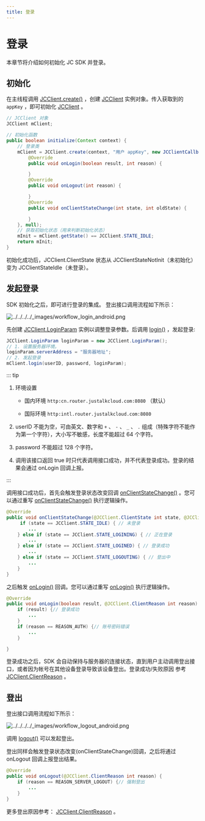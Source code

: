 ```yaml
---
title: 登录
---
```

# 登录

本章节将介绍如何初始化 JC SDK 并登录。

## 初始化

在主线程调用
[JCClient.create()](/portal/reference/V2.1/android/com/juphoon/cloud/JCClient.html#create-android.content.Context-java.lang.String-com.juphoon.cloud.JCClientCallback-com.juphoon.cloud.JCClient.CreateParam-)
，创建
[JCClient](/portal/reference/V2.1/android/com/juphoon/cloud/JCClient.html)
实例对象。传入获取到的 `appKey` ，即可初始化
[JCClient](/portal/reference/V2.1/android/com/juphoon/cloud/JCClient.html)
。

``````java
// JCClient 对象
JCClient mClient;

// 初始化函数
public boolean initialize(Context context) {
    // 登录类
    mClient = JCClient.create(context, "用户 appKey", new JCClientCallback() {
        @Override
        public void onLogin(boolean result, int reason) {

        }
        @Override
        public void onLogout(int reason) {

        }
        @Override
        public void onClientStateChange(int state, int oldState) {

        }
    }, null);
    // 获取初始化状态（用来判断初始化状态）
    mInit = mClient.getState() == JCClient.STATE_IDLE;
    return mInit;
}
``````

初始化成功后，JCClient.ClientState 状态从 JCClientStateNotInit（未初始化） 变为
JCClientStateIdle（未登录）。

## 发起登录

SDK 初始化之后，即可进行登录的集成。 登出接口调用流程如下所示：

![../../../../\_images/workflow\_login\_android.png](../../../../_images/workflow_login_android.png)

先创建
[JCClient.LoginParam](/portal/reference/V2.1/android/com/juphoon/cloud/JCClient.LoginParam.html)
实例以调整登录参数。后调用
[login()](/portal/reference/V2.1/android/com/juphoon/cloud/JCClient.html#login-java.lang.String-java.lang.String-com.juphoon.cloud.JCClient.LoginParam-)
，发起登录:

``````java
JCClient.LoginParam loginParam = new JCClient.LoginParam();
// 1. 设置服务器环境。
loginParam.serverAddress = "服务器地址";
// 2. 发起登录
mClient.login(userID, password, loginParam);
``````

::: tip

1. 环境设置

      - 国内环境 `http:cn.router.justalkcloud.com:8080` （默认）

      - 国际环境 `http:intl.router.justalkcloud.com:8080`

2. userID 不能为空，可由英文、数字和 `+` 、 `-` 、 `_` 、 `.`
    组成（特殊字符不能作为第一个字符），大小写不敏感，长度不能超过
    64 个字符。

3. password 不能超过 128 个字符。

4. 调用该接口返回 true 时只代表调用接口成功，并不代表登录成功。登录的结果会通过 onLogin 回调上报。

:::

调用接口成功后，首先会触发登录状态改变回调
[onClientStateChange()](/portal/reference/V2.1/android/com/juphoon/cloud/JCClientCallback.html#onClientStateChange-int-int-)
。您可以通过重写
[onClientStateChange()](/portal/reference/V2.1/android/com/juphoon/cloud/JCClientCallback.html#onClientStateChange-int-int-)
执行逻辑操作。

``````java
@Override
public void onClientStateChange(@JCClient.ClientState int state, @JCClient.ClientState int oldState) {
     if (state == JCClient.STATE_IDLE) { // 未登录
        ...
    } else if (state == JCClient.STATE_LOGINING) { // 正在登录
        ...
    } else if (state == JCClient.STATE_LOGINED) { // 登录成功
        ...
    } else if (state == JCClient.STATE_LOGOUTING) { // 登出中
        ...
    }
}
``````

之后触发
[onLogin()](/portal/reference/V2.1/android/com/juphoon/cloud/JCClientCallback.html#onLogin-boolean-int-)
回调。您可以通过重写
[onLogin()](/portal/reference/V2.1/android/com/juphoon/cloud/JCClientCallback.html#onLogin-boolean-int-)
执行逻辑操作。

``````java
@Override
public void onLogin(boolean result, @JCClient.ClientReason int reason) {
    if (result) {// 登录成功
        ...
    }
    if (reason == REASON_AUTH) {// 账号密码错误
        ...
    }

}
``````

登录成功之后，SDK 会自动保持与服务器的连接状态，直到用户主动调用登出接口，或者因为帐号在其他设备登录导致该设备登出。登录成功/失败原因 参考
[JCClient.ClientReason](/portal/reference/V2.1/android/com/juphoon/cloud/JCClient.html#REASON_ANOTHER_DEVICE_LOGINED)
。

## 登出

登出接口调用流程如下所示：

![../../../../\_images/workflow\_logout\_android.png](../../../../_images/workflow_logout_android.png)

调用
[logout()](/portal/reference/V2.1/android/com/juphoon/cloud/JCClient.html#logout--)
可以发起登出。

登出同样会触发登录状态改变(onClientStateChange)回调，之后将通过 onLogout 回调上报登出结果。

``````java
@Override
public void onLogout(@JCClient.ClientReason int reason) {
    if (reason == REASON_SERVER_LOGOUT) {// 强制登出
        ...
    }
}
``````

更多登出原因参考：
[JCClient.ClientReason](/portal/reference/V2.1/android/com/juphoon/cloud/JCClient.html#REASON_ANOTHER_DEVICE_LOGINED)
。
